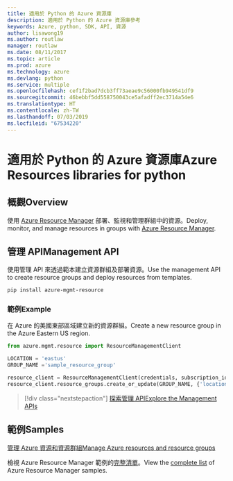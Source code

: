 ```yaml
---
title: 適用於 Python 的 Azure 資源庫
description: 適用於 Python 的 Azure 資源庫參考
keywords: Azure, python, SDK, API, 資源
author: lisawong19
ms.author: routlaw
manager: routlaw
ms.date: 08/11/2017
ms.topic: article
ms.prod: azure
ms.technology: azure
ms.devlang: python
ms.service: multiple
ms.openlocfilehash: cef1f2bad7dcb3ff73aeae9c56000fb949541df9
ms.sourcegitcommit: 46bebbf5dd558750043ce5afadff2ec3714a54e6
ms.translationtype: HT
ms.contentlocale: zh-TW
ms.lasthandoff: 07/03/2019
ms.locfileid: "67534220"
---
```

# <a name="azure-resources-libraries-for-python"></a><span data-ttu-id="2ddce-104">適用於 Python 的 Azure 資源庫</span><span class="sxs-lookup"><span data-stu-id="2ddce-104">Azure Resources libraries for python</span></span>

## <a name="overview"></a><span data-ttu-id="2ddce-105">概觀</span><span class="sxs-lookup"><span data-stu-id="2ddce-105">Overview</span></span> 
<span data-ttu-id="2ddce-106">使用 [Azure Resource Manager](https://docs.microsoft.com/en-us/azure/azure-resource-manager/resource-group-overview) 部署、監視和管理群組中的資源。</span><span class="sxs-lookup"><span data-stu-id="2ddce-106">Deploy, monitor, and manage resources in groups with [Azure Resource Manager](https://docs.microsoft.com/en-us/azure/azure-resource-manager/resource-group-overview).</span></span>

## <a name="management-api"></a><span data-ttu-id="2ddce-107">管理 API</span><span class="sxs-lookup"><span data-stu-id="2ddce-107">Management API</span></span>
<span data-ttu-id="2ddce-108">使用管理 API 來透過範本建立資源群組及部署資源。</span><span class="sxs-lookup"><span data-stu-id="2ddce-108">Use the management API to create resource groups and deploy resources from templates.</span></span>

```bash
pip install azure-mgmt-resource
```
### <a name="example"></a><span data-ttu-id="2ddce-109">範例</span><span class="sxs-lookup"><span data-stu-id="2ddce-109">Example</span></span> 
<span data-ttu-id="2ddce-110">在 Azure 的美國東部區域建立新的資源群組。</span><span class="sxs-lookup"><span data-stu-id="2ddce-110">Create a new resource group in the Azure Eastern US region.</span></span>

```python
from azure.mgmt.resource import ResourceManagementClient

LOCATION = 'eastus'
GROUP_NAME ='sample_resource_group'

resource_client = ResourceManagementClient(credentials, subscription_id)
resource_client.resource_groups.create_or_update(GROUP_NAME, {'location': LOCATION})
```

> [!div class="nextstepaction"]
> [<span data-ttu-id="2ddce-111">探索管理 API</span><span class="sxs-lookup"><span data-stu-id="2ddce-111">Explore the Management APIs</span></span>](/python/api/overview/azure/azure.mgmt.resource)

## <a name="samples"></a><span data-ttu-id="2ddce-112">範例</span><span class="sxs-lookup"><span data-stu-id="2ddce-112">Samples</span></span>
[<span data-ttu-id="2ddce-113">管理 Azure 資源和資源群組</span><span class="sxs-lookup"><span data-stu-id="2ddce-113">Manage Azure resources and resource groups</span></span>](https://github.com/Azure-Samples/resource-manager-python-resources-and-groups)

<span data-ttu-id="2ddce-114">檢視 Azure Resource Manager 範例的[完整清單](https://azure.microsoft.com/resources/samples/?platform=python&term=resource)。</span><span class="sxs-lookup"><span data-stu-id="2ddce-114">View the [complete list](https://azure.microsoft.com/resources/samples/?platform=python&term=resource) of Azure Resource Manager samples.</span></span>
